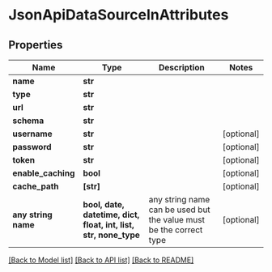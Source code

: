 # JsonApiDataSourceInAttributes


## Properties
Name | Type | Description | Notes
------------ | ------------- | ------------- | -------------
**name** | **str** |  | 
**type** | **str** |  | 
**url** | **str** |  | 
**schema** | **str** |  | 
**username** | **str** |  | [optional] 
**password** | **str** |  | [optional] 
**token** | **str** |  | [optional] 
**enable_caching** | **bool** |  | [optional] 
**cache_path** | **[str]** |  | [optional] 
**any string name** | **bool, date, datetime, dict, float, int, list, str, none_type** | any string name can be used but the value must be the correct type | [optional]

[[Back to Model list]](../README.md#documentation-for-models) [[Back to API list]](../README.md#documentation-for-api-endpoints) [[Back to README]](../README.md)


